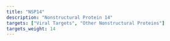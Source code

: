 ```yaml
---
title: "NSP14"
description: "Nonstructural Protein 14"
targets: ["Viral Targets", "Other Nonstructural Proteins"]
targets_weight: 14
---
```



